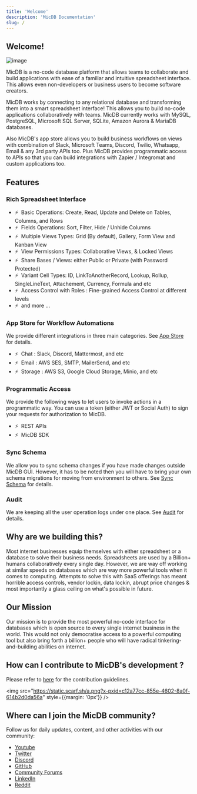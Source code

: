```yaml
---
title: 'Welcome'
description: 'MicDB Documentation'
slug: /
---
```


## Welcome!

![image](/img/banner.png)

MicDB is a no-code database platform that allows teams to collaborate and build applications with ease of a familiar and intuitive spreadsheet interface. This allows even non-developers or business users to become software creators.

MicDB works by connecting to any relational database and transforming them into a smart spreadsheet interface! This allows you to build no-code applications collaboratively with teams. MicDB currently works with MySQL, PostgreSQL, Microsoft SQL Server, SQLite, Amazon Aurora & MariaDB databases.

Also MicDB's app store allows you to build business workflows on views with combination of Slack, Microsoft Teams, Discord, Twilio, Whatsapp, Email & any 3rd party APIs too. Plus MicDB provides programmatic access to APIs so that you can build integrations with Zapier / Integromat and custom applications too.

## Features

### Rich Spreadsheet Interface

- ⚡ &nbsp;Basic Operations: Create, Read, Update and Delete on Tables, Columns, and Rows
- ⚡ &nbsp;Fields Operations: Sort, Filter, Hide / Unhide Columns
- ⚡ &nbsp;Multiple Views Types: Grid (By default), Gallery, Form View and Kanban View
- ⚡ &nbsp;View Permissions Types: Collaborative Views, & Locked Views 
- ⚡ &nbsp;Share Bases / Views: either Public or Private (with Password Protected)
- ⚡ &nbsp;Variant Cell Types: ID, LinkToAnotherRecord, Lookup, Rollup, SingleLineText, Attachement, Currency, Formula and etc
- ⚡ &nbsp;Access Control with Roles : Fine-grained Access Control at different levels
- ⚡ &nbsp;and more ...

### App Store for Workflow Automations

We provide different integrations in three main categories. See <a href="/0.109.7/setup-and-usages/account-settings#app-store" target="_blank">App Store</a> for details.

- ⚡ &nbsp;Chat : Slack, Discord, Mattermost, and etc
- ⚡ &nbsp;Email : AWS SES, SMTP, MailerSend, and etc
- ⚡ &nbsp;Storage : AWS S3, Google Cloud Storage, Minio, and etc

### Programmatic Access

We provide the following ways to let users to invoke actions in a programmatic way. You can use a token (either JWT or Social Auth) to sign your requests for authorization to MicDB. 

- ⚡ &nbsp;REST APIs
- ⚡ &nbsp;MicDB SDK

### Sync Schema

We allow you to sync schema changes if you have made changes outside MicDB GUI. However, it has to be noted then you will have to bring your own schema migrations for moving from environment to others. See <a href="/0.109.7/setup-and-usages/sync-schema" target="_blank">Sync Schema</a> for details.

### Audit 

We are keeping all the user operation logs under one place. See <a href="/0.109.7/setup-and-usages/audit" target="_blank">Audit</a> for details.

##  Why are we building this?
Most internet businesses equip themselves with either spreadsheet or a database to solve their business needs. Spreadsheets are used by a Billion+ humans collaboratively every single day. However, we are way off working at similar speeds on databases which are way more powerful tools when it comes to computing. Attempts to solve this with SaaS offerings has meant horrible access controls, vendor lockin, data lockin, abrupt price changes & most importantly a glass ceiling on what's possible in future.

## Our Mission
Our mission is to provide the most powerful no-code interface for databases which is open source to every single internet business in the world. This would not only democratise access to a powerful computing tool but also bring forth a billion+ people who will have radical tinkering-and-building abilities on internet. 

## How can I contribute to MicDB's development ?

Please refer to [here](https://github.com/nocodb/nocodb/blob/develop/.github/CONTRIBUTING.md) for the contribution guidelines.

<img src="https://static.scarf.sh/a.png?x-pxid=c12a77cc-855e-4602-8a0f-614b2d0da56a" style={{margin: '0px'}} />

## Where can I join the MicDB community?

Follow us for daily updates, content, and other activities with our community:

- [Youtube](https://www.youtube.com/@nocodb)
- [Twitter](https://twitter.com/nocodb)
- [Discord](http://discord.nocodb.com/)
- [GitHub](https://github.com/nocodb/nocodb)
- [Community Forums](https://community.nocodb.com/)
- [LinkedIn](https://www.linkedin.com/company/nocodb)
- [Reddit](https://www.reddit.com/r/MicDB/)
